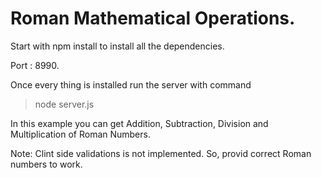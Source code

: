# Roman Mathematical Operations.

Start with npm install to install all the dependencies.

Port : 8990.

Once every thing is installed run the server with command 
>node server.js

In this example you can get Addition, Subtraction, Division and Multiplication of Roman Numbers.

Note: Clint side validations is not implemented. So, provid correct Roman numbers to work.

